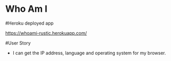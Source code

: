 # Who Am I

#Heroku deployed app

https://whoami-rustic.herokuapp.com/

#User Story

* I can get the IP address, language and operating system for my browser.


